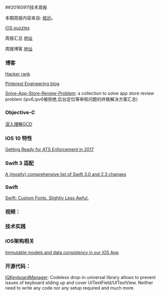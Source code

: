 
##20160911技术周报

本期周报内容来自: [桉远](https://github.com/AnYuan)。

[iOS puzzles](https://github.com/BaiduHiDeviOS/iOS-puzzles)

周报汇总 [地址](https://github.com/BaiduHiDeviOS/iOS-Tech-Weekly)

周报博客 [地址](http://baiduhidevios.github.io/)


### 博客

[Hacker rank](https://www.hackerrank.com/domains?h_r=logo)

[Pinterest Engineering blog](https://engineering.pinterest.com/blog)

[Solve-App-Store-Review-Problem](https://github.com/wg689/Solve-App-Store-Review-Problem): a collection to solve app store review problem (ipv6,ipv6被拒绝,后台定位等审核问题的终极解决方案汇总)


### Objective-C

[深入理解GCD](https://bestswifter.com/deep-gcd/)

### iOS 10 特性

[Getting Ready for ATS Enforcement in 2017](https://nabla-c0d3.github.io/blog/2016/08/14/ats-enforced-2017/)

### Swift 3 适配

[A (mostly) comprehensive list of Swift 3.0 and 2.3 changes](https://buildingvts.com/a-mostly-comprehensive-list-of-swift-3-0-and-2-3-changes-193b904bb5b1#.gewf1wa13)


### Swift

[Swift: Custom Fonts. Slightly Less Awful.](https://medium.com/@cocotutch/swift-custom-fonts-slightly-less-awful-f235e20027f3#.ug9qnblxr)

### 视频：




### 技术实践



### iOS架构相关

[Immutable models and data consistency in our iOS App](https://engineering.pinterest.com/blog/immutable-models-and-data-consistency-our-ios-app)



### 开源代码：

[IQKeyboardManager](https://github.com/hackiftekhar/IQKeyboardManager): Codeless drop-in universal library allows to prevent issues of keyboard sliding up and cover UITextField/UITextView. Neither need to write any code nor any setup required and much more.

